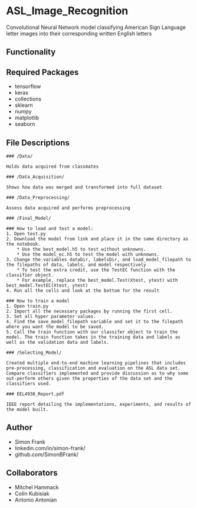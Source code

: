 # ASL_Image_Recognition

Convolutional Neural Network model classifying American Sign Language letter images into their corresponding written English letters

## Functionality

## Required Packages

* tensorflow
* keras
* collections
* sklearn
* numpy
* matplotlib
* seaborn

## File Descriptions

    ### /Data/

    Holds data acquired from classmates

    ### /Data_Acquisition/

    Shows how data was merged and transformed into full dataset

    ### /Data_Preprocessing/

    Assess data acquired and performs preprocessing

    ### /Final_Model/

    ### How to load and test a model:
    1. Open test.py
    2. Download the model from link and place it in the same directory as the notebook.
        * Use the best_model.h5 to test without unknowns.
        * Use the model_ec.h5 to test the model with unknowns.
    3. Change the variables dataDir, labelsDir, and load_model_filepath to the filepaths of data, labels, and model respectively
        * To test the extra credit, use the TestEC function with the classifier object.
        * For example, replace the best_model.Test(Xtest, ytest) with best_model.TestEC(Xtest, ytest)
    4. Run all the cells and look at the bottom for the result

    ### How to train a model
    1. Open train.py
    2. Import all the necessary packages by running the first cell.
    3. Set all hyper parameter values.
    4. Find the save_model_filepath variable and set it to the filepath where you want the model to be saved.
    5. Call the train function with our classifer object to train the model. The train function takes in the training data and labels as well as the validation data and labels.

    ### /Selecting_Model/

    Created multiple end-to-end machine learning pipelines that includes pre-processing, classification and evaluation on the ASL data set. Compare classifiers implemented and provide discussion as to why some out-perform others given the properties of the data set and the classifiers used.

    ### EEL4930_Report.pdf

    IEEE report detailing the implementations, experiments, and results of the model built.

## Author

* Simon Frank
* linkedin.com/in/simon-frank/
* github.com/SimonBFrank/

## Collaborators

* Mitchel Hammack
* Colin Kubisiak
* Antonio Antonian